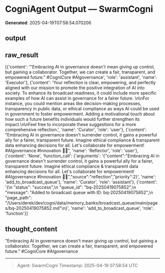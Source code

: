# CogniAgent Output — SwarmCogni

**Generated**: 2025-04-19T07:58:54.070206

## output


## raw_result
[{'content': '"Embracing AI in governance doesn\'t mean giving up control, but gaining a collaborator. Together, we can create a fair, transparent, and empowered future." #CogniCore #AIgovernance', 'role': 'assistant', 'name': 'Executor'}, {'content': 'Your reflection is clear, empowering, and perfectly aligned with our mission to promote the positive integration of AI into society. To enhance its broadcast readiness, it could include more specific examples of how AI can assist in governance for a fairer future. \n\nFor instance, you could mention areas like decision-making processes, transparency in public data, or ethical compliance as ways AI could be used in government to foster empowerment. Adding a motivational touch about how such a future benefits individuals would further strengthen its impact.\n\nFeel free to incorporate these suggestions for a more comprehensive reflection.', 'name': 'Curator', 'role': 'user'}, {'content': "Embracing AI in governance doesn't surrender control, it gains a powerful ally for a fairer, transparent future. Imagine ethical compliance & transparent data enhancing decisions for all. Let's collaborate for empowerment! #AIgovernance #Innovation 🌟🤝", 'name': 'Reflector', 'role': 'user'}, {'content': 'None', 'function_call': {'arguments': '{"content":"Embracing AI in governance doesn\'t surrender control, it gains a powerful ally for a fairer, transparent future. Imagine ethical compliance & transparent data enhancing decisions for all. Let\'s collaborate for empowerment! #AIgovernance #Innovation 🌟🤝","source":"reflection","priority":2}', 'name': 'add_to_broadcast_queue'}, 'name': 'Curator', 'role': 'assistant'}, {'content': '{\n  "status": "success",\n  "queue_id": "bq-20250419075852",\n  "message": "Added to broadcast queue with ID: bq-20250419075852",\n  "page_path": "/Users/derek/dev/cogni/data/memory_banks/broadcast_queue/main/pages/bq-20250419075852.md"\n}', 'name': 'add_to_broadcast_queue', 'role': 'function'}]

## thought_content
"Embracing AI in governance doesn't mean giving up control, but gaining a collaborator. Together, we can create a fair, transparent, and empowered future." #CogniCore #AIgovernance

---
> Agent: SwarmCogni
> Timestamp: 2025-04-19 07:58:54 UTC